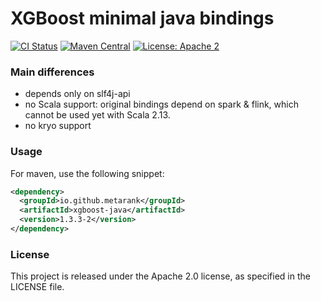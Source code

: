 # XGBoost minimal java bindings

[![CI Status](https://github.com/metarank/xgboost-java/workflows/CI/badge.svg)](https://github.com/metarank/xgboost-java/actions)
[![Maven Central](https://maven-badges.herokuapp.com/maven-central/io.github.metarank/xgboost-java_2.13/badge.svg?style=plastic)](https://maven-badges.herokuapp.com/maven-central/io.github.metarank/xgboost-java_2.13)
[![License: Apache 2](https://img.shields.io/badge/License-Apache2-green.svg)](https://opensource.org/licenses/Apache-2.0)

### Main differences

* depends only on slf4j-api
* no Scala support: original bindings depend on spark & flink, which cannot be used yet with Scala 2.13.
* no kryo support 

### Usage

For maven, use the following snippet:
```xml
<dependency>
  <groupId>io.github.metarank</groupId>
  <artifactId>xgboost-java</artifactId>
  <version>1.3.3-2</version>
</dependency>
```

### License

This project is released under the Apache 2.0 license, as specified in the LICENSE file.
